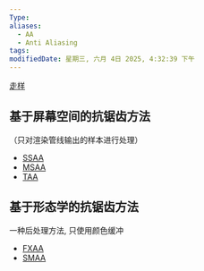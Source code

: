 ```yaml
---
Type: 
aliases:
  - AA
  - Anti Aliasing
tags: 
modifiedDate: 星期三, 六月 4日 2025, 4:32:39 下午
---
```

[走样](走样.md)

## 基于屏幕空间的抗锯齿方法

（只对渲染管线输出的样本进行处理）
- [SSAA](SSAA.md)
- [MSAA](MSAA.md)
- [TAA](TAA.md)

## 基于形态学的抗锯齿方法

一种后处理方法, 只使用颜色缓冲
- [FXAA](FXAA.md)
- [SMAA](SMAA.md)
